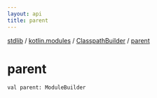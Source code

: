 ```yaml
---
layout: api
title: parent
---
```

[stdlib](../../index.html) / [kotlin.modules](../index.html) / [ClasspathBuilder](index.html) / [parent](parent.html)

# parent

```
val parent: ModuleBuilder
```
